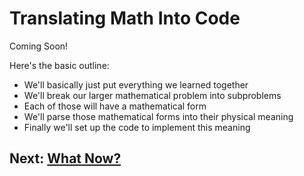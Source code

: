 # Translating Math Into Code

Coming Soon!

Here's the basic outline:

* We'll basically just put everything we learned together
* We'll break our larger mathematical problem into subproblems
* Each of those will have a mathematical form
* We'll parse those mathematical forms into their physical meaning
* Finally we'll set up the code to implement this meaning

Next: [What Now?](WhatNow.md)
---